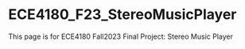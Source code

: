 # ECE4180_F23_StereoMusicPlayer
This page is for ECE4180 Fall2023 Final Project: Stereo Music Player

